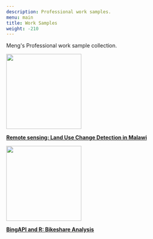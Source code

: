 ```yaml
---
description: Professional work samples.
menu: main
title: Work Samples
weight: -210
---
```


Meng's Professional work sample collection.

[<img src="/page/work_sample_files/Screen Shot 2019-08-28 at 10.06.03 PM.png" alt="" width="200px"/>](/doc/malawi-land-use-change-detection-using-remote-sensing-methods/)

[**Remote sensing: Land Use Change Detection in Malawi**](/doc/malawi-land-use-change-detection-using-remote-sensing-methods/)

[<img src="/page/work_sample_files/Screen Shot 2019-09-01 at 3.49.17 PM.png" alt="" width="200px" height="200px"/>](/doc/analyzing-bikeshare-activity-using-r-and-bing-api/)

[**BingAPI and R: Bikeshare Analysis**](/doc/analyzing-bikeshare-activity-using-r-and-bing-api/)
